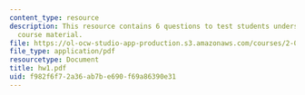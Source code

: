 ```yaml
---
content_type: resource
description: This resource contains 6 questions to test students understanding of
  course material.
file: https://ol-ocw-studio-app-production.s3.amazonaws.com/courses/2-016-hydrodynamics-13-012-fall-2005/f982f6f72a36ab7be690f69a86390e31_hw1.pdf
file_type: application/pdf
resourcetype: Document
title: hw1.pdf
uid: f982f6f7-2a36-ab7b-e690-f69a86390e31
---
```

